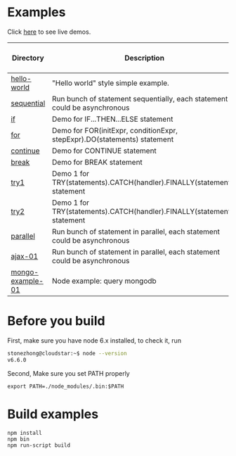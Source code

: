 # Examples

<p>Click <a href="http://vm1.stonezhong.net/">here</a> to see live demos.</p>

|Directory                                  |Description                                                                   | Play with it                                                           |
|-------------------------------------------|------------------------------------------------------------------------------|------------------------------------------------------------------------|
|[hello-world](js/hello-world.js)           |"Hello world" style simple example.                                           |[here](http://vm1.stonezhong.net/run-example.php?example=hello-world)   |
|[sequential](js/sequential.js)             |Run bunch of statement sequentially, each statement could be asynchronous     |[here](http://vm1.stonezhong.net/run-example.php?example=sequential)    |
|[if](js/if.js)                             |Demo for IF...THEN...ELSE statement                                           |[here](http://vm1.stonezhong.net/run-example.php?example=if)            |
|[for](js/for.js)                           |Demo for FOR(initExpr, conditionExpr, stepExpr).DO(statements) statement      |[here](http://vm1.stonezhong.net/run-example.php?example=for)           |
|[continue](js/continue.js)                 |Demo for CONTINUE statement                                                   |[here](http://vm1.stonezhong.net/run-example.php?example=continue)      |
|[break](js/break.js)                       |Demo for BREAK statement                                                      |[here](http://vm1.stonezhong.net/run-example.php?example=break)         |
|[try1](js/try1.js)                         |Demo 1 for TRY(statements).CATCH(handler).FINALLY(statements) statement       |[here](http://vm1.stonezhong.net/run-example.php?example=try1)          |
|[try2](js/try2.js)                         |Demo 1 for TRY(statements).CATCH(handler).FINALLY(statements) statement       |[here](http://vm1.stonezhong.net/run-example.php?example=try2)          |
|[parallel](js/parallel.js)                 |Run bunch of statement in parallel, each statement could be asynchronous      |[here](http://vm1.stonezhong.net/run-example.php?example=parallel)      |
|[ajax-01](js/ajax-01.js)                   |Run bunch of statement in parallel, each statement could be asynchronous      |[here](http://vm1.stonezhong.net/run-example.php?example=ajax-01)       |
|[mongo-example-01](mongo-example-01.js)    |Node example: query mongodb                                                   |                                                                        |

# Before you build
First, make sure you have node 6.x installed, to check it, run
```sh
stonezhong@cloudstar:~$ node --version                                                                                                                                                                                            
v6.6.0
```

Second, Make sure you set PATH properly
```
export PATH=./node_modules/.bin:$PATH
```

# Build examples
```
npm install
npm bin
npm run-script build
```
